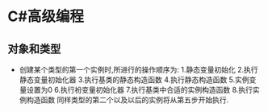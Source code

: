# C#高级编程

## 对象和类型

- 创建某个类型的第一个实例时,所进行的操作顺序为:
    1.静态变量初始化
    2.执行静态变量初始化器
    3.执行基类的静态构造函数
    4.执行静态构造函数
    5.实例变量设置为0
    6.执行衯变量初始化器
    7.执行基类中合适的实例构造函数
    8.执行实例构造函数
    同样类型的第二个以及以后的实例将从第五步开始执行.